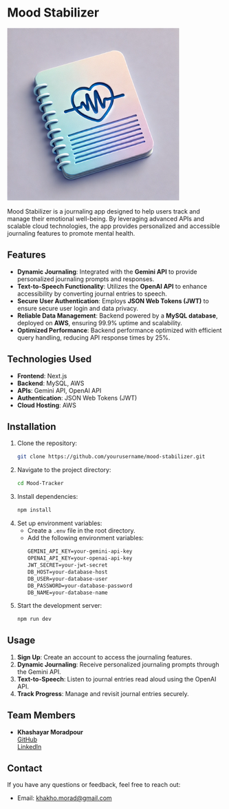 # Mood Stabilizer
<img src="https://raw.githubusercontent.com/khmorad/csvStore/refs/heads/main/f09c8fa2-674d-41d8-a8ca-e7c39f0ccf7e.webp" alt="Mood Stabilizer" width="400" />





Mood Stabilizer is a journaling app designed to help users track and manage their emotional well-being. By leveraging advanced APIs and scalable cloud technologies, the app provides personalized and accessible journaling features to promote mental health.

## Features

- **Dynamic Journaling**: Integrated with the **Gemini API** to provide personalized journaling prompts and responses.
- **Text-to-Speech Functionality**: Utilizes the **OpenAI API** to enhance accessibility by converting journal entries to speech.
- **Secure User Authentication**: Employs **JSON Web Tokens (JWT)** to ensure secure user login and data privacy.
- **Reliable Data Management**: Backend powered by a **MySQL database**, deployed on **AWS**, ensuring 99.9% uptime and scalability.
- **Optimized Performance**: Backend performance optimized with efficient query handling, reducing API response times by 25%.

## Technologies Used

- **Frontend**: Next.js
- **Backend**: MySQL, AWS
- **APIs**: Gemini API, OpenAI API
- **Authentication**: JSON Web Tokens (JWT)
- **Cloud Hosting**: AWS

## Installation

1. Clone the repository:
   ```bash
   git clone https://github.com/yourusername/mood-stabilizer.git
   ```
2. Navigate to the project directory:
   ```bash
   cd Mood-Tracker
   ```
3. Install dependencies:
   ```bash
   npm install
   ```
4. Set up environment variables:
   - Create a `.env` file in the root directory.
   - Add the following environment variables:
     ```env
     GEMINI_API_KEY=your-gemini-api-key
     OPENAI_API_KEY=your-openai-api-key
     JWT_SECRET=your-jwt-secret
     DB_HOST=your-database-host
     DB_USER=your-database-user
     DB_PASSWORD=your-database-password
     DB_NAME=your-database-name
     ```
5. Start the development server:
   ```bash
   npm run dev
   ```

## Usage

1. **Sign Up**: Create an account to access the journaling features.
2. **Dynamic Journaling**: Receive personalized journaling prompts through the Gemini API.
3. **Text-to-Speech**: Listen to journal entries read aloud using the OpenAI API.
4. **Track Progress**: Manage and revisit journal entries securely.

## Team Members

- **Khashayar Moradpour**  
  [GitHub](https://github.com/khmorad)  
  [LinkedIn](https://linkedin.com/in/kmoradpour)

## Contact

If you have any questions or feedback, feel free to reach out:
- Email: khakho.morad@gmail.com
